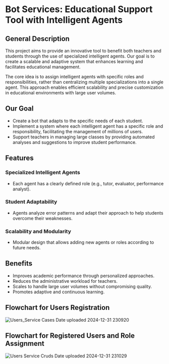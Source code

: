 # Bot Services: Educational Support Tool with Intelligent Agents

## General Description

This project aims to provide an innovative tool to benefit both teachers and students through the use of specialized intelligent agents. Our goal is to create a scalable and adaptive system that enhances learning and facilitates educational management.

The core idea is to assign intelligent agents with specific roles and responsibilities, rather than centralizing multiple specializations into a single agent. This approach enables efficient scalability and precise customization in educational environments with large user volumes.

## Our Goal

- Create a bot that adapts to the specific needs of each student.
- Implement a system where each intelligent agent has a specific role and responsibility, facilitating the management of millions of users.
- Support teachers in managing large classes by providing automated analyses and suggestions to improve student performance.

## Features

### Specialized Intelligent Agents
- Each agent has a clearly defined role (e.g., tutor, evaluator, performance analyst).

### Student Adaptability
- Agents analyze error patterns and adapt their approach to help students overcome their weaknesses.

### Scalability and Modularity
- Modular design that allows adding new agents or roles according to future needs.

## Benefits

- Improves academic performance through personalized approaches.
- Reduces the administrative workload for teachers.
- Scales to handle large user volumes without compromising quality.
- Promotes adaptive and continuous learning.

## Flowchart for Users Registration
![Users_Service Cases Date uploaded 2024-12-31 230920](https://github.com/user-attachments/assets/d31fb7f6-b492-4ad2-9330-af416740d954)

## Flowchart for Registered Users and Role Assignment
![Users Service Cruds Date uploaded 2024-12-31 231029](https://github.com/user-attachments/assets/b794491f-26fd-49a0-a33f-aa2023818650)
